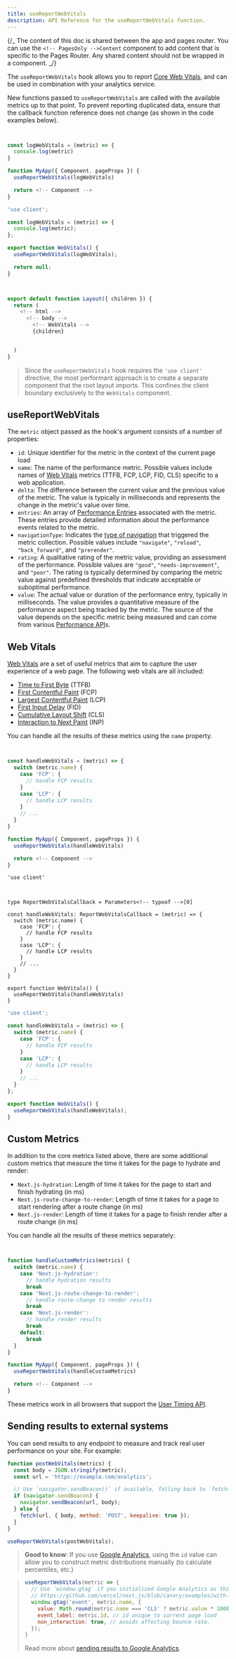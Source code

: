 ```yaml
---
title: useReportWebVitals
description: API Reference for the useReportWebVitals function.
---
```


{/_ The content of this doc is shared between the app and pages router. You can use the `<!-- PagesOnly -->Content` component to add content that is specific to the Pages Router. Any shared content should not be wrapped in a component. _/}

The `useReportWebVitals` hook allows you to report [Core Web Vitals](https://web.dev/vitals/), and can be used in combination with your analytics service.

New functions passed to `useReportWebVitals` are called with the available metrics up to that point. To prevent reporting duplicated data, ensure that the callback function reference does not change (as shown in the code examples below).

<!-- PagesOnly -->

```jsx filename="pages/_app.js"


const logWebVitals = (metric) => {
  console.log(metric)
}

function MyApp({ Component, pageProps }) {
  useReportWebVitals(logWebVitals)

  return <!-- Component -->
}
```

<!-- AppOnly -->

```jsx filename="app/_components/web-vitals.js"
'use client';

const logWebVitals = (metric) => {
  console.log(metric);
};

export function WebVitals() {
  useReportWebVitals(logWebVitals);

  return null;
}
```

```jsx filename="app/layout.js"


export default function Layout({ children }) {
  return (
    <!-- html -->
      <!-- body -->
        <!-- WebVitals -->
        {children}


  )
}
```

> Since the `useReportWebVitals` hook requires the `'use client'` directive, the most performant approach is to create a separate component that the root layout imports. This confines the client boundary exclusively to the `WebVitals` component.

## useReportWebVitals

The `metric` object passed as the hook's argument consists of a number of properties:

- `id`: Unique identifier for the metric in the context of the current page load
- `name`: The name of the performance metric. Possible values include names of [Web Vitals](#web-vitals) metrics (TTFB, FCP, LCP, FID, CLS) specific to a web application.
- `delta`: The difference between the current value and the previous value of the metric. The value is typically in milliseconds and represents the change in the metric's value over time.
- `entries`: An array of [Performance Entries](https://developer.mozilla.org/docs/Web/API/PerformanceEntry) associated with the metric. These entries provide detailed information about the performance events related to the metric.
- `navigationType`: Indicates the [type of navigation](https://developer.mozilla.org/docs/Web/API/PerformanceNavigationTiming/type) that triggered the metric collection. Possible values include `"navigate"`, `"reload"`, `"back_forward"`, and `"prerender"`.
- `rating`: A qualitative rating of the metric value, providing an assessment of the performance. Possible values are `"good"`, `"needs-improvement"`, and `"poor"`. The rating is typically determined by comparing the metric value against predefined thresholds that indicate acceptable or suboptimal performance.
- `value`: The actual value or duration of the performance entry, typically in milliseconds. The value provides a quantitative measure of the performance aspect being tracked by the metric. The source of the value depends on the specific metric being measured and can come from various [Performance API](https://developer.mozilla.org/docs/Web/API/Performance_API)s.

## Web Vitals

[Web Vitals](https://web.dev/vitals/) are a set of useful metrics that aim to capture the user
experience of a web page. The following web vitals are all included:

- [Time to First Byte](https://developer.mozilla.org/docs/Glossary/Time_to_first_byte) (TTFB)
- [First Contentful Paint](https://developer.mozilla.org/docs/Glossary/First_contentful_paint) (FCP)
- [Largest Contentful Paint](https://web.dev/lcp/) (LCP)
- [First Input Delay](https://web.dev/fid/) (FID)
- [Cumulative Layout Shift](https://web.dev/cls/) (CLS)
- [Interaction to Next Paint](https://web.dev/inp/) (INP)

You can handle all the results of these metrics using the `name` property.

<!-- PagesOnly -->

```jsx filename="pages/_app.js"


const handleWebVitals = (metric) => {
  switch (metric.name) {
    case 'FCP': {
      // handle FCP results
    }
    case 'LCP': {
      // handle LCP results
    }
    // ...
  }
}

function MyApp({ Component, pageProps }) {
  useReportWebVitals(handleWebVitals)

  return <!-- Component -->
}
```

<!-- AppOnly -->

```tsx filename="app/components/web-vitals.tsx" switcher
'use client'



type ReportWebVitalsCallback = Parameters<!-- typeof -->[0]

const handleWebVitals: ReportWebVitalsCallback = (metric) => {
  switch (metric.name) {
    case 'FCP': {
      // handle FCP results
    }
    case 'LCP': {
      // handle LCP results
    }
    // ...
  }
}

export function WebVitals() {
  useReportWebVitals(handleWebVitals)
}
```

```jsx filename="app/components/web-vitals.js" switcher
'use client';

const handleWebVitals = (metric) => {
  switch (metric.name) {
    case 'FCP': {
      // handle FCP results
    }
    case 'LCP': {
      // handle LCP results
    }
    // ...
  }
};

export function WebVitals() {
  useReportWebVitals(handleWebVitals);
}
```

<!-- PagesOnly -->

## Custom Metrics

In addition to the core metrics listed above, there are some additional custom metrics that
measure the time it takes for the page to hydrate and render:

- `Next.js-hydration`: Length of time it takes for the page to start and finish hydrating (in ms)
- `Next.js-route-change-to-render`: Length of time it takes for a page to start rendering after a
  route change (in ms)
- `Next.js-render`: Length of time it takes for a page to finish render after a route change (in ms)

You can handle all the results of these metrics separately:

```jsx filename="pages/_app.js"


function handleCustomMetrics(metrics) {
  switch (metric.name) {
    case 'Next.js-hydration':
      // handle hydration results
      break
    case 'Next.js-route-change-to-render':
      // handle route-change to render results
      break
    case 'Next.js-render':
      // handle render results
      break
    default:
      break
  }
}

function MyApp({ Component, pageProps }) {
  useReportWebVitals(handleCustomMetrics)

  return <!-- Component -->
}
```

These metrics work in all browsers that support the [User Timing API](https://caniuse.com/#feat=user-timing).

## Sending results to external systems

You can send results to any endpoint to measure and track
real user performance on your site. For example:

```js
function postWebVitals(metrics) {
  const body = JSON.stringify(metric);
  const url = 'https://example.com/analytics';

  // Use `navigator.sendBeacon()` if available, falling back to `fetch()`.
  if (navigator.sendBeacon) {
    navigator.sendBeacon(url, body);
  } else {
    fetch(url, { body, method: 'POST', keepalive: true });
  }
}

useReportWebVitals(postWebVitals);
```

> **Good to know**: If you use [Google Analytics](https://analytics.google.com/analytics/web/), using the
> `id` value can allow you to construct metric distributions manually (to calculate percentiles,
> etc.)

> ```js
> useReportWebVitals(metric => {
>   // Use `window.gtag` if you initialized Google Analytics as this example:
>   // https://github.com/vercel/next.js/blob/canary/examples/with-google-analytics
>   window.gtag('event', metric.name, {
>     value: Math.round(metric.name === 'CLS' ? metric.value * 1000 : metric.value), // values must be integers
>     event_label: metric.id, // id unique to current page load
>     non_interaction: true, // avoids affecting bounce rate.
>   });
> }
> ```
>
> Read more about [sending results to Google Analytics](https://github.com/GoogleChrome/web-vitals#send-the-results-to-google-analytics).

